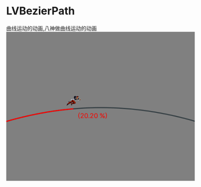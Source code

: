 # LVBezierPath
曲线运动的动画,八神做曲线运动的动画
![image](https://github.com/lvyongtao/LVBezierPath/blob/master/Running.gif)
